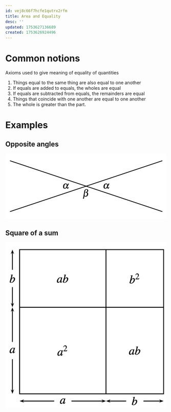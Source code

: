 ```yaml
---
id: vej8c66f7hcfe1qutrx2rfm
title: Area and Equality
desc: ''
updated: 1753627136689
created: 1753626924496
---
```

# Common notions

Axioms used to give meaning of equality of quantities

1. Things equal to the same thing are also equal to one another
2. If equals are added to equals, the wholes are equal
3. If equals are subtracted from equals, the remainders are equal
4. Things that coincide with one another are equal to one another
5. The whole is greater than the part.

# Examples

## Opposite angles 

![Opposite angles](image-14.png)

## Square of a sum

![Square of a sum](image-15.png)
